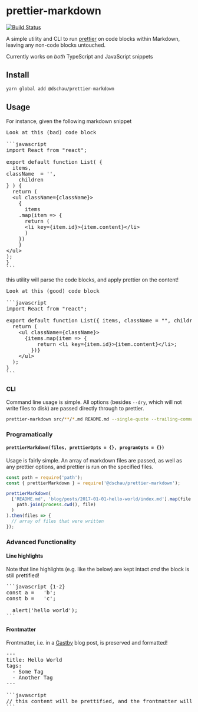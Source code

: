 # prettier-markdown

[![Build Status](https://travis-ci.org/DSchau/prettier-markdown.svg?branch=master)](https://travis-ci.org/DSchau/prettier-markdown)

A simple utility and CLI to run [prettier][prettier] on code blocks within Markdown, leaving any non-code blocks untouched.

Currently works on _both_ TypeScript and JavaScript snippets

## Install

```bash
yarn global add @dschau/prettier-markdown
```

## Usage

For instance, given the following markdown snippet

<pre lang="markdown">
Look at this (bad) code block

```javascript
import React from "react";

export default function List( {
  items,
className  = '',
    children
} ) {
  return (
  &lt;ul className={className}&gt;
    {
      items
    .map(item =&gt; {
      return (
      &lt;li key={item.id}&gt;{item.content}&lt;/li&gt;
      )
    })
    }
&lt;/ul&gt;
);
}
```
</pre>

this utility will parse the code blocks, and apply prettier on the content!

<pre lang="markdown">
Look at this (good) code block

```javascript
import React from "react";

export default function List({ items, className = "", children }) {
  return (
    &lt;ul className={className}&gt;
      {items.map(item =&gt; {
          return &lt;li key={item.id}&gt;{item.content}&lt;/li&gt;;
        })}
    &lt;/ul&gt;
  );
}
```
</pre>

### CLI

Command line usage is simple. All options (besides `--dry`, which will not write files to disk) are passed directly through to prettier. 

```bash
prettier-markdown src/**/*.md README.md --single-quote --trailing-comma es5
```

### Programatically

#### `prettierMarkdown(files, prettierOpts = {}, programOpts = {})`

Usage is fairly simple. An array of markdown files are passed, as well as any prettier options, and prettier is run on the specified files.

```javascript
const path = require('path');
const { prettierMarkdown } = require('@dschau/prettier-markdown');

prettierMarkdown(
  ['README.md', 'blog/posts/2017-01-01-hello-world/index.md'].map(file =>
    path.join(process.cwd(), file)
  )
).then(files => {
  // array of files that were written
});

```

### Advanced Functionality

#### Line highlights

Note that line highlights (e.g. like the below) are kept intact _and_ the block is still prettified!

<pre lang="markdown">
```javascript {1-2}
const a =   'b';
const b =   'c';

  alert('hello world');
```
</pre>

#### Frontmatter

Frontmatter, i.e. in a [Gastby][gatsby] blog post, is preserved and formatted!

<pre lang="markdown">
---
title: Hello World
tags:
  - Some Tag
  - Another Tag
---

```javascript
// this content will be prettified, and the frontmatter will be preserved!
```
</pre>

[prettier]: https://github.com/prettier/prettier
[gatsby]: https://gatsbyjs.org
